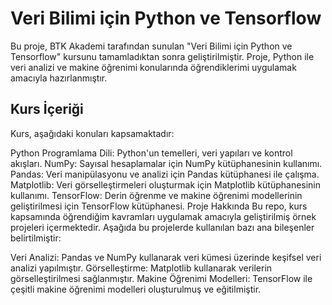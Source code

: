 # Veri Bilimi için Python ve Tensorflow
Bu proje, BTK Akademi tarafından sunulan "Veri Bilimi için Python ve Tensorflow" kursunu tamamladıktan sonra geliştirilmiştir. Proje, Python ile veri analizi ve makine öğrenimi konularında öğrendiklerimi uygulamak amacıyla hazırlanmıştır.

## Kurs İçeriği
Kurs, aşağıdaki konuları kapsamaktadır:

Python Programlama Dili: Python'un temelleri, veri yapıları ve kontrol akışları.
NumPy: Sayısal hesaplamalar için NumPy kütüphanesinin kullanımı.
Pandas: Veri manipülasyonu ve analizi için Pandas kütüphanesi ile çalışma.
Matplotlib: Veri görselleştirmeleri oluşturmak için Matplotlib kütüphanesinin kullanımı.
TensorFlow: Derin öğrenme ve makine öğrenimi modellerinin geliştirilmesi için TensorFlow kütüphanesi.
Proje Hakkında
Bu repo, kurs kapsamında öğrendiğim kavramları uygulamak amacıyla geliştirilmiş örnek projeleri içermektedir. Aşağıda bu projelerde kullanılan bazı ana bileşenler belirtilmiştir:

Veri Analizi: Pandas ve NumPy kullanarak veri kümesi üzerinde keşifsel veri analizi yapılmıştır.
Görselleştirme: Matplotlib kullanarak verilerin görselleştirilmesi sağlanmıştır.
Makine Öğrenimi Modelleri: TensorFlow ile çeşitli makine öğrenimi modelleri oluşturulmuş ve eğitilmiştir.
